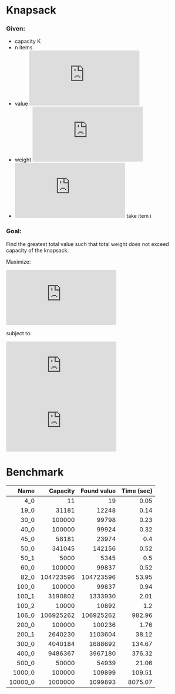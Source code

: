 # Knapsack

### Given:

 - capacity K
 - n items
 - value ![V_i](https://latex.codecogs.com/gif.latex?%5Cinline%20V_i)
 - weight ![W_i](https://latex.codecogs.com/gif.latex?%5Cinline%20W_i)
 - ![X_i](https://latex.codecogs.com/gif.latex?%5Cinline%20X_i) take item i

### Goal:

Find the greatest total value such that total weight does not exceed capacity of the knapsack.

Maximize:

![max_func](https://latex.codecogs.com/gif.latex?%5Csum_%7Bi%5C%20%5Cin%5C%201%5C%2C...%5C%2Cn%7D%5C%20v_i%5C%2Cx_i)

subject to:

![sum_constraint](https://latex.codecogs.com/gif.latex?%5Cinline%20%5Csum_%7Bi%20%5Cin%201%5C%2C...%5C%2Cn%7D%20w_i%20%5Ccdot%20x_i%20%5Cle%20K)  
![x_i_constraint](https://latex.codecogs.com/gif.latex?x_i%5C%20%5Cin%5C%20%5C%7B0%2C%5C%2C1%5C%7D%5C%20%28i%5C%20%5Cin%5C%201%5C%2C...%5C%2Cn%29)

# Benchmark

|Name|Capacity|Found value|Time (sec)|
|----:|----:|----:|----:|
|4_0|11|19|0.05|
|19_0|31181|12248|0.14|
|30_0|100000|99798|0.23|
|40_0|100000|99924|0.32|
|45_0|58181|23974|0.4|
|50_0|341045|142156|0.52|
|50_1|5000|5345|0.5|
|60_0|100000|99837|0.52|
|82_0|104723596|104723596|53.95|
|100_0|100000|99837|0.94|
|100_1|3190802|1333930|2.01|
|100_2|10000|10892|1.2|
|106_0|106925262|106925262|982.96|
|200_0|100000|100236|1.76|
|200_1|2640230|1103604|38.12|
|300_0|4040184|1688692|134.67|
|400_0|9486367|3967180|376.32|
|500_0|50000|54939|21.06|
|1000_0|100000|109899|109.51|
|10000_0|1000000|1099893|8075.07|
